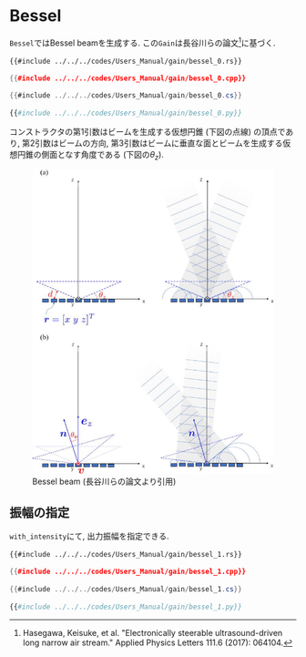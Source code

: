 # Bessel

`Bessel`ではBessel beamを生成する.
この`Gain`は長谷川らの論文[^hasegawa2017]に基づく.

```rust,edition2021
{{#include ../../../codes/Users_Manual/gain/bessel_0.rs}}
```

```cpp
{{#include ../../../codes/Users_Manual/gain/bessel_0.cpp}}
```

```cs
{{#include ../../../codes/Users_Manual/gain/bessel_0.cs}}
```

```python
{{#include ../../../codes/Users_Manual/gain/bessel_0.py}}
```

コンストラクタの第1引数はビームを生成する仮想円錐 (下図の点線) の頂点であり, 第2引数はビームの方向, 第3引数はビームに垂直な面とビームを生成する仮想円錐の側面となす角度である (下図の$\theta_z$).

<figure>
  <img src="../../fig/Users_Manual/1.4985159.figures.online.f1.jpg"/>
  <figcaption>Bessel beam (長谷川らの論文より引用)</figcaption>
</figure>

## 振幅の指定

`with_intensity`にて, 出力振幅を指定できる.

```rust,edition2021
{{#include ../../../codes/Users_Manual/gain/bessel_1.rs}}
```

```cpp
{{#include ../../../codes/Users_Manual/gain/bessel_1.cpp}}
```

```cs
{{#include ../../../codes/Users_Manual/gain/bessel_1.cs}}
```

```python
{{#include ../../../codes/Users_Manual/gain/bessel_1.py}}
```

[^hasegawa2017]: Hasegawa, Keisuke, et al. "Electronically steerable ultrasound-driven long narrow air stream." Applied Physics Letters 111.6 (2017): 064104.
